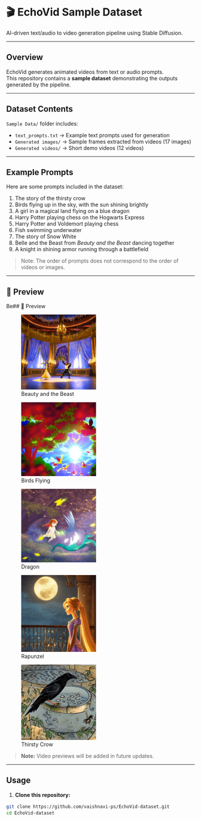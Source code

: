 # 🎬 EchoVid Sample Dataset

AI-driven text/audio to video generation pipeline using Stable Diffusion.

---

## Overview

EchoVid generates animated videos from text or audio prompts.  
This repository contains a **sample dataset** demonstrating the outputs generated by the pipeline.

---

## Dataset Contents

`Sample Data/` folder includes:

- `text_prompts.txt` → Example text prompts used for generation  
- `Generated images/` → Sample frames extracted from videos (17 images)  
- `Generated videos/` → Short demo videos (12 videos)  

---

## Example Prompts

Here are some prompts included in the dataset:

1. The story of the thirsty crow  
2. Birds flying up in the sky, with the sun shining brightly  
3. A girl in a magical land flying on a blue dragon  
4. Harry Potter playing chess on the Hogwarts Express  
5. Harry Potter and Voldemort playing chess  
6. Fish swimming underwater  
7. The story of Snow White  
8. Belle and the Beast from *Beauty and the Beast* dancing together  
9. A knight in shining armor running through a battlefield

> Note: The order of prompts does not correspond to the order of videos or images.

---
## 📸 Preview
Be## 📸 Preview

<p float="left">
  <figure>
    <img src="Preview/beauty%20and%20the%20besat.png" width="200" />
    <figcaption>Beauty and the Beast</figcaption>
  </figure>
  <figure>
    <img src="Preview/birds%20flying%20(2).png" width="200" />
    <figcaption>Birds Flying</figcaption>
  </figure>
  <figure>
    <img src="Preview/dragon%20img.png" width="200" />
    <figcaption>Dragon</figcaption>
  </figure>
  <figure>
    <img src="Preview/rapunzel.png" width="200" />
    <figcaption>Rapunzel</figcaption>
  </figure>
  <figure>
    <img src="Preview/thirsty%20crow.png" width="200" />
    <figcaption>Thirsty Crow</figcaption>
  </figure>
</p>

> **Note:** Video previews will be added in future updates.

---

## Usage

1. **Clone this repository:**
```bash
git clone https://github.com/vaishnavi-ps/EchoVid-dataset.git
cd EchoVid-dataset
